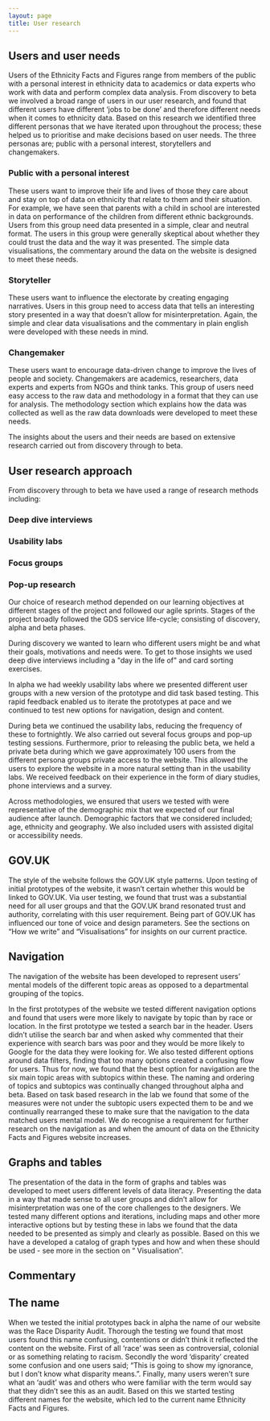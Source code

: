 ```yaml
---
layout: page
title: User research
---
```


## Users and user needs  

Users of the Ethnicity Facts and Figures range from members of the public with a personal interest in ethnicity data to academics or data experts who work with data and perform complex data analysis. From discovery to beta we involved a broad range of users in our user research, and found that different users have different ‘jobs to be done’ and therefore different needs when it comes to ethnicity data. Based on this research we identified three different personas that we have iterated upon throughout the process; these helped us to prioritise and make decisions based on user needs. The three personas are; public with a personal interest, storytellers and changemakers. 

### Public with a personal interest
These users want to improve their life and lives of those they care about and stay on top of data on ethnicity that relate to them and their situation. For example, we have seen that parents with a child in school are interested in data on performance of the children from different ethnic backgrounds. Users from this group need data presented in a simple, clear and neutral format. The users in this group were generally skeptical about whether they could trust the data and the way it was presented. The simple data visualisations, the commentary around the data on the website is designed to meet these needs.  

### Storyteller
These users want to influence the electorate by creating engaging narratives. Users in this group need to access data that tells an interesting story presented in a way that doesn’t allow for misinterpretation. Again, the simple and clear data visualisations and the commentary in plain english were developed with these needs in mind.

### Changemaker
These users want to encourage data-driven change to improve the lives of people and society. Changemakers are academics, researchers, data experts and experts from NGOs and think tanks. This group of users need easy access to the raw data and methodology in a format that they can use for analysis. The methodology section which explains how the data was collected as well as the raw data downloads were developed to meet these needs.

The insights about the users and their needs are based on extensive research carried out from discovery through to beta.

## User research approach

From discovery through to beta we have used a range of research methods including:

### Deep dive interviews 
### Usability labs
### Focus groups
### Pop-up research

Our choice of research method depended on our learning objectives at different stages of the project and followed our agile sprints. Stages of the project broadly followed the GDS service life-cycle; consisting of discovery, alpha and beta phases.

During discovery we wanted to learn who different users might be and what their goals, motivations and needs were. To get to those insights we used deep dive interviews including a "day in the life of" and card sorting exercises. 

In alpha we had weekly usability labs where we presented different user groups with a new version of the prototype and did task based testing. This rapid feedback enabled us to iterate the prototypes at pace and we continued to test new options for navigation, design and content. 
  
During beta we continued the usability labs, reducing the frequency of these to fortnightly. We also carried out several focus groups and pop-up testing sessions. Furthermore, prior to releasing the public beta, we held a private beta during which we gave approximately 100 users from the different persona groups private access to the website. This allowed the users to explore the website in a more natural setting than in the usability labs. We received feedback on their experience in the form of diary studies, phone interviews and a survey. 

Across methodologies, we ensured that users we tested with were representative of the demographic mix that we expected of our final  audience after launch. Demographic factors that we considered included; age, ethnicity and geography. We also included users with assisted digital or accessibility needs.  

## GOV.UK

The style of the website follows the GOV.UK style patterns. Upon testing of initial prototypes of the website, it wasn’t certain whether this would be linked to GOV.UK. Via user testing, we found that trust was a substantial need for all user groups and that the GOV.UK brand resonated trust and authority, correlating with this user requirement. Being part of GOV.UK has influenced our tone of voice and design parameters. See the sections on “How we write” and “Visualisations” for insights on our current practice. 

## Navigation

The navigation of the website has been developed to represent users’ mental models of the different topic areas as opposed to a departmental grouping of the topics. 

In the first prototypes of the website we tested different navigation options and found that users were more likely to navigate by topic than by race or location. In the first prototype we tested a search bar in the header. Users didn’t utilise the search bar and when asked why commented that their experience with search bars was poor and they would be more likely to Google for the data they were looking for. We also tested different options around data filters, finding that too many options created a confusing flow for users. Thus for now, we found that the best option for navigation are the six main topic areas with subtopics within these. The naming and ordering of topics and subtopics was continually changed throughout alpha and beta. Based on task based research in the lab we found that some of the measures were not under the subtopic users expected them to be and we continually rearranged these to make sure that the navigation to the data matched users mental model. We do recognise a requirement for further research on the navigation as and when the amount of data on the Ethnicity Facts and Figures website increases.

## Graphs and tables 

The presentation of the data in the form of graphs and tables was developed to meet users different levels of data literacy. Presenting the data in a way that made sense to all user groups and didn’t allow for misinterpretation was one of the core challenges to the designers. We tested many different options and iterations, including maps and other more interactive options but by testing these in labs we found that the data needed to be presented as simply and clearly as possible. Based on this we have a developed a catalog of graph types and how and when these should be used - see more in the section on “ Visualisation”.  

## Commentary 


## The name 
When we tested the initial prototypes back in alpha the name of our website was the Race Disparity Audit. Thorough the testing we found that most users found this name confusing, contentions or didn’t think it reflected the content on the website. First of all ‘race’ was seen as controversial, colonial or as something relating to racism. Secondly the word ‘disparity’ created some confusion and one users said; “This is going to show my ignorance, but I don’t know what disparity means.”. Finally, many users weren’t sure what an ‘audit’ was and others who were familiar with the term would say that they didn’t see this as an audit. Based on this we started testing different names for the website, which led to the current name Ethnicity Facts and Figures. 
